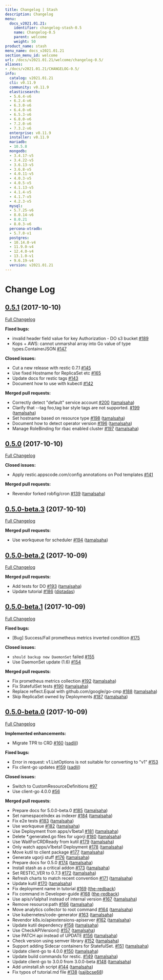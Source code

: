 ```yaml
---
title: Changelog | Stash
description: Changelog
menu:
  docs_v2021.01.21:
    identifier: changelog-stash-0.5
    name: Changelog-0.5
    parent: welcome
    weight: 50
product_name: stash
menu_name: docs_v2021.01.21
section_menu_id: welcome
url: /docs/v2021.01.21/welcome/changelog-0.5/
aliases:
- /docs/v2021.01.21/CHANGELOG-0.5/
info:
  catalog: v2021.01.21
  cli: v0.11.9
  community: v0.11.9
  elasticsearch:
  - 5.6.4-v6
  - 6.2.4-v6
  - 6.3.0-v6
  - 6.4.0-v6
  - 6.5.3-v6
  - 6.8.0-v6
  - 7.2.0-v6
  - 7.3.2-v6
  enterprise: v0.11.9
  installer: v0.11.9
  mariadb:
  - 10.5.8
  mongodb:
  - 3.4.17-v5
  - 3.4.22-v5
  - 3.6.13-v5
  - 3.6.8-v5
  - 4.0.11-v5
  - 4.0.3-v5
  - 4.0.5-v5
  - 4.1.13-v5
  - 4.1.4-v5
  - 4.1.7-v5
  - 4.2.3-v5
  mysql:
  - 5.7.25-v6
  - 8.0.14-v6
  - 8.0.21
  - 8.0.3-v6
  percona-xtradb:
  - 5.7.0-v1
  postgres:
  - 10.14.0-v4
  - 11.9.0-v4
  - 12.4.0-v4
  - 13.1.0-v1
  - 9.6.19-v4
  version: v2021.01.21
---
```


# Change Log

## [0.5.1](https://github.com/appscode/stash/tree/0.5.1) (2017-10-10)
[Full Changelog](https://github.com/appscode/stash/compare/0.5.0...0.5.1)

**Fixed bugs:**

- invalid header field value for key Authorization - DO s3 bucket [\#189](https://github.com/appscode/stash/issues/189)
- Kops + AWS: cannot unmarshal array into Go value of type types.ContainerJSON [\#147](https://github.com/appscode/stash/issues/147)

**Closed issues:**

- Cut a new release with restic 0.7.1 [\#145](https://github.com/appscode/stash/issues/145)
- Use fixed Hostname for ReplicaSet etc [\#165](https://github.com/appscode/stash/issues/165)
- Update docs for restic tags [\#143](https://github.com/appscode/stash/issues/143)
- Document how to use with kubectl [\#142](https://github.com/appscode/stash/issues/142)

**Merged pull requests:**

- Correctly detect "default" service account [\#200](https://github.com/appscode/stash/pull/200) ([tamalsaha](https://github.com/tamalsaha))
- Clarify that --tag foo,tag bar style tags are not supported. [\#199](https://github.com/appscode/stash/pull/199) ([tamalsaha](https://github.com/tamalsaha))
- Set hostname based on resource type [\#198](https://github.com/appscode/stash/pull/198) ([tamalsaha](https://github.com/tamalsaha))
- Document how to detect operator version [\#196](https://github.com/appscode/stash/pull/196) ([tamalsaha](https://github.com/tamalsaha))
- Manage RoleBinding for rbac enabled cluster [\#197](https://github.com/appscode/stash/pull/197) ([tamalsaha](https://github.com/tamalsaha))

## [0.5.0](https://github.com/appscode/stash/tree/0.5.0) (2017-10-10)
[Full Changelog](https://github.com/appscode/stash/compare/0.5.0-beta.3...0.5.0)

**Closed issues:**

- Apply restic.appscode.com/config annotations on Pod templates [\#141](https://github.com/appscode/stash/issues/141)

**Merged pull requests:**

- Revendor forked robfig/cron [\#139](https://github.com/appscode/stash/pull/139) ([tamalsaha](https://github.com/tamalsaha))

## [0.5.0-beta.3](https://github.com/appscode/stash/tree/0.5.0-beta.3) (2017-10-10)
[Full Changelog](https://github.com/appscode/stash/compare/0.5.0-beta.2...0.5.0-beta.3)

**Merged pull requests:**

- Use workqueue for scheduler [\#194](https://github.com/appscode/stash/pull/194) ([tamalsaha](https://github.com/tamalsaha))

## [0.5.0-beta.2](https://github.com/appscode/stash/tree/0.5.0-beta.2) (2017-10-09)
[Full Changelog](https://github.com/appscode/stash/compare/0.5.0-beta.1...0.5.0-beta.2)

**Merged pull requests:**

- Add tests for DO [\#193](https://github.com/appscode/stash/pull/193) ([tamalsaha](https://github.com/tamalsaha))
- Update tutorial [\#186](https://github.com/appscode/stash/pull/186) ([diptadas](https://github.com/diptadas))

## [0.5.0-beta.1](https://github.com/appscode/stash/tree/0.5.0-beta.1) (2017-10-09)
[Full Changelog](https://github.com/appscode/stash/compare/0.5.0-beta.0...0.5.0-beta.1)

**Fixed bugs:**

- \[Bug\] Success/Fail prometheus metrics inverted condition [\#175](https://github.com/appscode/stash/issues/175)

**Closed issues:**

- `should backup new DaemonSet` failed [\#155](https://github.com/appscode/stash/issues/155)
- Use DaemonSet update \(1.6\) [\#154](https://github.com/appscode/stash/issues/154)

**Merged pull requests:**

- Fix prometheus metrics collection [\#192](https://github.com/appscode/stash/pull/192) ([tamalsaha](https://github.com/tamalsaha))
- Fix StatefulSet tests [\#190](https://github.com/appscode/stash/pull/190) ([tamalsaha](https://github.com/tamalsaha))
- Replace reflect.Equal with github.com/google/go-cmp [\#188](https://github.com/appscode/stash/pull/188) ([tamalsaha](https://github.com/tamalsaha))
- Skip ReplicaSet owned by Deployments [\#187](https://github.com/appscode/stash/pull/187) ([tamalsaha](https://github.com/tamalsaha))

## [0.5.0-beta.0](https://github.com/appscode/stash/tree/0.5.0-beta.0) (2017-10-09)
[Full Changelog](https://github.com/appscode/stash/compare/0.4.1...0.5.0-beta.0)

**Implemented enhancements:**

- Migrate TPR to CRD [\#160](https://github.com/appscode/stash/pull/160) ([sadlil](https://github.com/sadlil))

**Fixed bugs:**

- Error in request: v1.ListOptions is not suitable for converting to "v1" [\#153](https://github.com/appscode/stash/issues/153)
- Fix client-go updates [\#159](https://github.com/appscode/stash/pull/159) ([sadlil](https://github.com/sadlil))

**Closed issues:**

- Switch to CustomResourceDefinitions [\#97](https://github.com/appscode/stash/issues/97)
- Use client-go 4.0.0 [\#56](https://github.com/appscode/stash/issues/56)

**Merged pull requests:**

- Prepare docs for 5.0.0-beta.0 [\#185](https://github.com/appscode/stash/pull/185) ([tamalsaha](https://github.com/tamalsaha))
- Set namespaceIndex as indexer [\#184](https://github.com/appscode/stash/pull/184) ([tamalsaha](https://github.com/tamalsaha))
- Fix e2e tests [\#183](https://github.com/appscode/stash/pull/183) ([tamalsaha](https://github.com/tamalsaha))
- Use workqueue [\#182](https://github.com/appscode/stash/pull/182) ([tamalsaha](https://github.com/tamalsaha))
- Use Deployment from apps/v1beta1 [\#181](https://github.com/appscode/stash/pull/181) ([tamalsaha](https://github.com/tamalsaha))
- Delete \*.generated.go files for ugorji [\#180](https://github.com/appscode/stash/pull/180) ([tamalsaha](https://github.com/tamalsaha))
- Use WaitForCRDReady from kutil [\#179](https://github.com/appscode/stash/pull/179) ([tamalsaha](https://github.com/tamalsaha))
- Only watch apps/v1beta1 Deployment [\#178](https://github.com/appscode/stash/pull/178) ([tamalsaha](https://github.com/tamalsaha))
- Move kutil to client package [\#177](https://github.com/appscode/stash/pull/177) ([tamalsaha](https://github.com/tamalsaha))
- Generate ugorji stuff [\#176](https://github.com/appscode/stash/pull/176) ([tamalsaha](https://github.com/tamalsaha))
- Prepare docs for 0.5.0 [\#174](https://github.com/appscode/stash/pull/174) ([tamalsaha](https://github.com/tamalsaha))
- Install stash as a critical addon [\#173](https://github.com/appscode/stash/pull/173) ([tamalsaha](https://github.com/tamalsaha))
- Set RESTIC\_VER to 0.7.3 [\#172](https://github.com/appscode/stash/pull/172) ([tamalsaha](https://github.com/tamalsaha))
- Refresh charts to match recent convention [\#171](https://github.com/appscode/stash/pull/171) ([tamalsaha](https://github.com/tamalsaha))
- Update kutil [\#170](https://github.com/appscode/stash/pull/170) ([tamalsaha](https://github.com/tamalsaha))
- Fix deployment name in tutorial [\#169](https://github.com/appscode/stash/pull/169) ([the-redback](https://github.com/the-redback))
- Fix command in Developer-guide [\#168](https://github.com/appscode/stash/pull/168) ([the-redback](https://github.com/the-redback))
- Use apis/v1alpha1 instead of internal version [\#167](https://github.com/appscode/stash/pull/167) ([tamalsaha](https://github.com/tamalsaha))
- Remove resource:path [\#166](https://github.com/appscode/stash/pull/166) ([tamalsaha](https://github.com/tamalsaha))
- Move analytics collector to root command [\#164](https://github.com/appscode/stash/pull/164) ([tamalsaha](https://github.com/tamalsaha))
- Use kubernetes/code-generator [\#163](https://github.com/appscode/stash/pull/163) ([tamalsaha](https://github.com/tamalsaha))
- Revendor k8s.io/apiextensions-apiserver [\#162](https://github.com/appscode/stash/pull/162) ([tamalsaha](https://github.com/tamalsaha))
- Update kutil dependency [\#158](https://github.com/appscode/stash/pull/158) ([tamalsaha](https://github.com/tamalsaha))
- Use CheckAPIVersion\(\) [\#157](https://github.com/appscode/stash/pull/157) ([tamalsaha](https://github.com/tamalsaha))
- Use PATCH api instead of UPDATE [\#156](https://github.com/appscode/stash/pull/156) ([tamalsaha](https://github.com/tamalsaha))
- Check version using semver library [\#152](https://github.com/appscode/stash/pull/152) ([tamalsaha](https://github.com/tamalsaha))
- Support adding Sidecar containers for StatefulSet. [\#151](https://github.com/appscode/stash/pull/151) ([tamalsaha](https://github.com/tamalsaha))
- Update client-go to 4.0.0 [\#150](https://github.com/appscode/stash/pull/150) ([tamalsaha](https://github.com/tamalsaha))
- Update build commands for restic. [\#149](https://github.com/appscode/stash/pull/149) ([tamalsaha](https://github.com/tamalsaha))
- Update client-go to 3.0.0 from 3.0.0-beta [\#148](https://github.com/appscode/stash/pull/148) ([tamalsaha](https://github.com/tamalsaha))
- Add uninstall.sh script [\#144](https://github.com/appscode/stash/pull/144) ([tamalsaha](https://github.com/tamalsaha))
- Fix typos of tutorial.md file [\#138](https://github.com/appscode/stash/pull/138) ([sajibcse68](https://github.com/sajibcse68))
